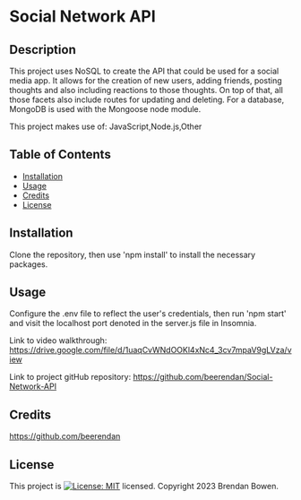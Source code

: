 # Social Network API

  ## Description
This project uses NoSQL to create the API that could be used for a social media app. It allows for the creation of new users, adding friends, posting thoughts and also including reactions to those thoughts. On top of that, all those facets also include routes for updating and deleting. For a database, MongoDB is used with the Mongoose node module.

This project makes use of: 
JavaScript,Node.js,Other

## Table of Contents
* [Installation](#installation)
* [Usage](#usage)
* [Credits](#credits)
* [License](#license)

## Installation
Clone the repository, then use 'npm install' to install the necessary packages. 

## Usage
Configure the .env file to reflect the user's credentials, then run 'npm start' and visit the localhost port denoted in the server.js file in Insomnia.

Link to video walkthrough: https://drive.google.com/file/d/1uaqCvWNdOOKl4xNc4_3cv7mpaV9gLVza/view 


Link to project gitHub repository: https://github.com/beerendan/Social-Network-API

## Credits
https://github.com/beerendan

## License
This project is [![License: MIT](https://img.shields.io/badge/License-MIT-yellow.svg)](https://opensource.org/licenses/MIT) licensed.
Copyright 2023 Brendan Bowen.

